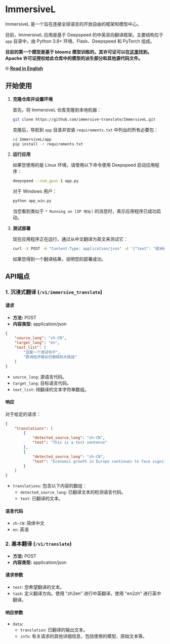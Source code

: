 # ImmersiveL

ImmersiveL 是一个旨在连接全球语言的开放自由的框架和模型中心。

目前，ImmersiveL 应用是基于 Deepspeed 的中英双向翻译框架。主要结构位于 `app` 目录中，由 Python 3.8+ 环境、Flask、Deepspeed 和 PyTorch 组成。

**目前的第一个模型是基于 bloomz 模型训练的，其许可证可以在[这里](https://bigscience.huggingface.co/blog/the-bigscience-rail-license)找到。Apache 许可证授权给此仓库中的模型的派生部分和其他源代码文件。**

🌐 **[Read in English](README.md)**

## 开始使用

1. **克隆仓库并设置环境**

   首先，将 ImmersiveL 仓库克隆到本地机器：

   ```bash
   git clone https://github.com/immersive-translate/ImmersiveL.git
   ```

   克隆后，导航到 `app` 目录并安装 `requirements.txt` 中列出的所有必要包：

   ```bash
   cd ImmersiveL/app
   pip install -r requirements.txt
   ```

2. **运行应用**

   如果您使用的是 Linux 环境，请使用以下命令使用 Deepspeed 启动应用程序：

   ```bash
   deepspeed --num_gpus 1 app.py
   ```

   对于 Windows 用户：

   ```bash
   python app_win.py
   ```

   当您看到类似于 `* Running on [IP 地址]` 的消息时，表示应用程序已成功启动。

3. **测试部署**

   现在应用程序正在运行，通过从中文翻译为英文来测试它：

   ```bash
   curl -X POST -H "Content-Type: application/json" -d '{"text": "欧洲经济增长仍面临较大挑战", "task": "zh2en"}' http://localhost:7000/v1/translate
   ```

   如果您得到一个翻译结果，说明您的部署成功。

## API端点

### 1. 沉浸式翻译 (`/v1/immersive_translate`)

#### 请求

- **方法:** POST
- **内容类型:** application/json

```json
{
    "source_lang": "zh-CN",
    "target_lang": "en",
    "text_list": [
        "这是一个测试句子",
        "欧洲经济增长仍面临较大挑战"
    ]
}
```

- `source_lang`: 源语言代码。
- `target_lang`: 目标语言代码。
- `text_list`: 待翻译的文本字符串数组。

#### 响应

对于给定的请求：

```json
{
    "translations": [
        {
            "detected_source_lang": "zh-CN",
            "text": "This is a test sentence"
        },
        {
            "detected_source_lang": "zh-CN",
            "text": "Economic growth in Europe continues to face significant challenges"
        }
    ]
}
```

- `translations`: 包含以下内容的数组：
  - `detected_source_lang`: 已翻译文本的检测语言代码。
  - `text`: 已翻译的文本。

#### 语言代码

- `zh-CN`: 简体中文
- `en`: 英语

### 2. 基本翻译 (`/v1/translate`)

- **方法:** POST
- **内容类型:** application/json

#### 请求参数

- `text`: 您希望翻译的文本。
- `task`: 定义翻译方向。使用 "zh2en" 进行中英翻译，使用 "en2zh" 进行英中翻译。

#### 响应参数

- `data`:
  - `translation`: 已翻译的输出文本。
  - `info`: 有关请求的其他详细信息，包括使用的模型、原始文本等。
